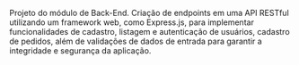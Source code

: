Projeto do módulo de Back-End.
Criação de endpoints em uma API RESTful utilizando um framework web, como Express.js, para implementar funcionalidades de cadastro, listagem e autenticação de usuários, cadastro de pedidos, além de validações de dados de entrada para garantir a integridade e segurança da aplicação.
